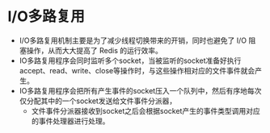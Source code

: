 # I/O多路复用

+ I/O多路复用机制主要是为了减少线程切换带来的开销，同时也避免了 I/O 阻塞操作，从而大大提高了 Redis 的运行效率。
+ IO多路复用程序会同时监听多个socket，当被监听的socket准备好执行accept、read、write、close等操作时，与这些操作相对应的文件事件就会产生。
+ IO多路复用程序会把所有产生事件的socket压入一个队列中，然后有序地每次仅分配其中的一个socket发送给文件事件分派器，
    + 文件事件分派器接收到socket之后会根据socket产生的事件类型调用对应的事件处理器进行处理。